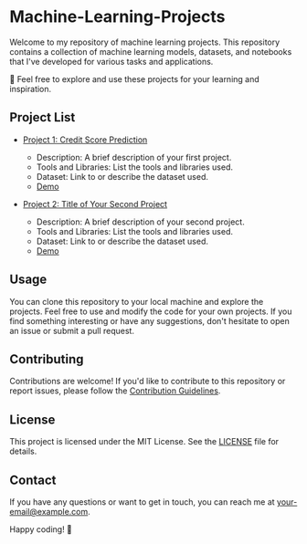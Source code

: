 # Machine-Learning-Projects

Welcome to my repository of machine learning projects. This repository contains a collection of machine learning models, datasets, and notebooks that I've developed for various tasks and applications.

🚀 Feel free to explore and use these projects for your learning and inspiration.

## Project List

- [Project 1: Credit Score Prediction](link-to-project-1)
  - Description: A brief description of your first project.
  - Tools and Libraries: List the tools and libraries used.
  - Dataset: Link to or describe the dataset used.
  - [Demo](link-to-project-1-demo)
  
- [Project 2: Title of Your Second Project](link-to-project-2)
  - Description: A brief description of your second project.
  - Tools and Libraries: List the tools and libraries used.
  - Dataset: Link to or describe the dataset used.
  - [Demo](link-to-project-2-demo)

<!-- Add more projects here -->

## Usage

You can clone this repository to your local machine and explore the projects. Feel free to use and modify the code for your own projects. If you find something interesting or have any suggestions, don't hesitate to open an issue or submit a pull request.

## Contributing

Contributions are welcome! If you'd like to contribute to this repository or report issues, please follow the [Contribution Guidelines](CONTRIBUTING.md).

## License

This project is licensed under the MIT License. See the [LICENSE](LICENSE) file for details.

## Contact

If you have any questions or want to get in touch, you can reach me at [your-email@example.com](mailto:your-email@example.com).

Happy coding! 🤖
